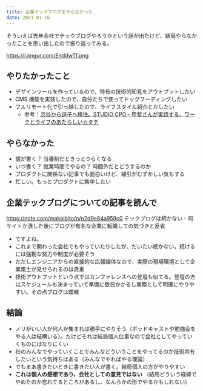 ```yaml
---
title: 企業テックブログをやらなかった
date: 2021-01-16
---
```


そういえば去年会社でテックブログやろうかという話が出たけど、結局やらなかったことを思い出したので振り返ってみる。

https://i.imgur.com/EnddwTf.png

## やりたかったこと

- デザインツールを作っているので、特有の技術的知見をアウトプットしたい
- CMS 機能を実装したので、自分たちで使ってドッグフーディングしたい
- フルリモート化で引っ越したので、ライフスタイル紹介とかしたい
  - 参考：[渋谷から逗子へ移住。STUDIO CPO・甲斐さんが実践する、ワークとライフのあたらしいカタチ](https://workplacemag.jp/n/nee64d0618365)

## やらなかった

- 誰が書く？ 当番制だときっとつらくなる
- いつ書く？ 就業時間でやるの？ 時間外だとどうするのか
- プロダクトに関係ない記事でも面白いけど、線引がむずかしい気もする
- 忙しい。もっとプロダクトに集中したい

## 企業テックブログについての記事を読んで

https://note.com/makaibito/n/n2d9e84a959c0
テックブログは続かない - 何サイトか潰した後にブログが有名な企業に転職しての気づきと反省

- ですよね。
- これまで関わった会社でもやっていたりしたが、だいたい続かない。続けるには強靭な努力や制度が必要そう
- ただしエンジニアからの直接的な広報媒体なので、実際の現場環境として企業風土が見せられるのは貴重
- 技術アウトプットという点ではカンファレンスへの登壇も似てる。登壇の方はスケジュールも決まっていて準備に数日かかるし業務として明確にやりやすい。その点ブログは曖昧

## 結論

- ノリがいい人が何人か集まれば勝手にやりそう（ポッドキャストや勉強会をやる人は結構いる）。だけどそれは結局個人仕事なので会社としてやっていくものにはなりにくい
- 社のみんなでやっていくことでみんなどういうことをやってるのか技術共有したいという気持ちはある（みんなでやればやる理論）
- でもまあ書きたいときに書きたい人が書く。結局個人の方がやりやすい
- **これは個人の感想であり、会社としての意見ではない** （結局どういう経緯でやめたのか忘れてるところがあるし、なんらかの形でやるかもしれない）
